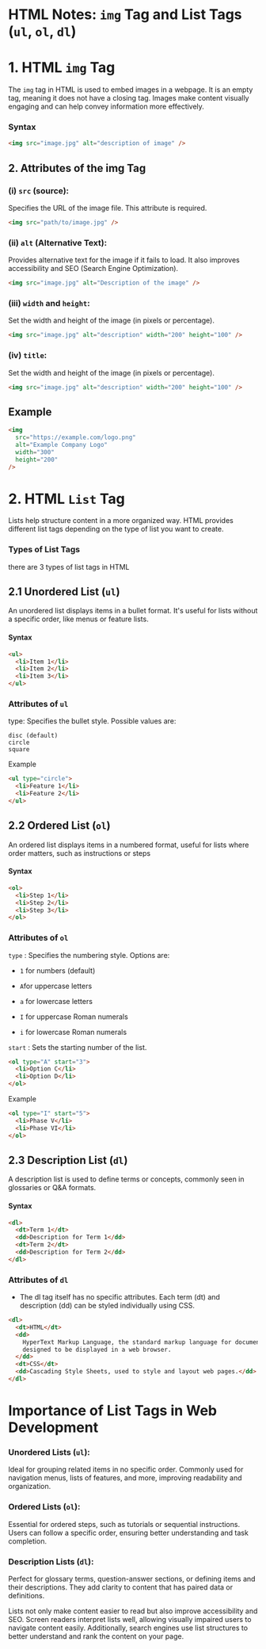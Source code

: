 # HTML Notes: `img` Tag and List Tags (`ul`, `ol`, `dl`)

# 1. HTML `img` Tag

The `img` tag in HTML is used to embed images in a webpage. It is an empty tag, meaning it does not have a closing tag. Images make content visually engaging and can help convey information more effectively.

### Syntax

```html
<img src="image.jpg" alt="description of image" />
```

## 2. Attributes of the img Tag

### (i) `src` (source):

Specifies the URL of the image file. This attribute is required.

```html
<img src="path/to/image.jpg" />
```

### (ii) `alt` (Alternative Text):

Provides alternative text for the image if it fails to load. It also improves accessibility and SEO (Search Engine Optimization).

```html
<img src="image.jpg" alt="Description of the image" />
```

### (iii) `width` and `height`:

Set the width and height of the image (in pixels or percentage).

```html
<img src="image.jpg" alt="description" width="200" height="100" />
```

### (iv) `title`:

Set the width and height of the image (in pixels or percentage).

```html
<img src="image.jpg" alt="description" width="200" height="100" />
```

## Example

```html
<img
  src="https://example.com/logo.png"
  alt="Example Company Logo"
  width="300"
  height="200"
/>
```

# 2. HTML `List` Tag

Lists help structure content in a more organized way. HTML provides different list tags depending on the type of list you want to create.

### Types of List Tags

there are 3 types of list tags in HTML

## 2.1 Unordered List (`ul`)

An unordered list displays items in a bullet format. It's useful for lists without a specific order, like menus or feature lists.

#### Syntax

```html
<ul>
  <li>Item 1</li>
  <li>Item 2</li>
  <li>Item 3</li>
</ul>
```

### Attributes of `ul`

type: Specifies the bullet style. Possible values are:

    disc (default)
    circle
    square

Example

```html
<ul type="circle">
  <li>Feature 1</li>
  <li>Feature 2</li>
</ul>
```

## 2.2 Ordered List (`ol`)

An ordered list displays items in a numbered format, useful for lists where order matters, such as instructions or steps

#### Syntax

```html
<ol>
  <li>Step 1</li>
  <li>Step 2</li>
  <li>Step 3</li>
</ol>
```

### Attributes of `ol`

`type` : Specifies the numbering style. Options are:

- `1` for numbers (default)

- `A`for uppercase letters

- `a` for lowercase letters

- `I` for uppercase Roman numerals

- `i` for lowercase Roman numerals

`start` : Sets the starting number of the list.

```html
<ol type="A" start="3">
  <li>Option C</li>
  <li>Option D</li>
</ol>
```

Example

```html
<ol type="I" start="5">
  <li>Phase V</li>
  <li>Phase VI</li>
</ol>
```

## 2.3 Description List (`dl`)

A description list is used to define terms or concepts, commonly seen in glossaries or Q&A formats.

#### Syntax

```html
<dl>
  <dt>Term 1</dt>
  <dd>Description for Term 1</dd>
  <dt>Term 2</dt>
  <dd>Description for Term 2</dd>
</dl>
```

### Attributes of `dl`

- The dl tag itself has no specific attributes. Each term (dt) and description (dd) can be styled individually using CSS.

```html
<dl>
  <dt>HTML</dt>
  <dd>
    HyperText Markup Language, the standard markup language for documents
    designed to be displayed in a web browser.
  </dd>
  <dt>CSS</dt>
  <dd>Cascading Style Sheets, used to style and layout web pages.</dd>
</dl>
```

# Importance of List Tags in Web Development
### Unordered Lists (`ul`):
 Ideal for grouping related items in no specific order. Commonly used for navigation menus, lists of features, and more, improving readability and organization.

### Ordered Lists (`ol`):
 Essential for ordered steps, such as tutorials or sequential instructions. Users can follow a specific order, ensuring better understanding and task completion.

### Description Lists (`dl`):
 Perfect for glossary terms, question-answer sections, or defining items and their descriptions. They add clarity to content that has paired data or definitions.

Lists not only make content easier to read but also improve accessibility and SEO. Screen readers interpret lists well, allowing visually impaired users to navigate content easily. Additionally, search engines use list structures to better understand and rank the content on your page.
